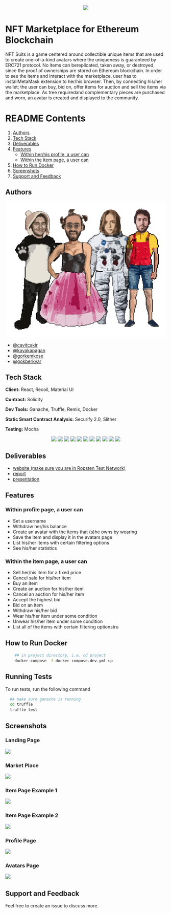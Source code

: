<p align="center">
    <img src="https://github.com/NFTSuits/NFT-Marketplace-DApp/blob/main/NFTSuits%20icons/nftSuits_logo.png"/>
</p>

# NFT Marketplace for Ethereum Blockchain

NFT Suits is a game centered around collectible unique items that are used to create one-of-a-kind avatars where the uniqueness is guaranteed by ERC721 protocol.  No items can bereplicated, taken away, or destroyed, since the proof of ownerships are stored on Ethereum blockchain. In order to see the items and interact with the marketplace, user has to installMetaMask extension to her/his browser. Then, by connecting his/her wallet; the user can buy, bid on, offer items for auction and sell the items via the marketplace. As tree requiredand complementary pieces are purchased and worn, an avatar is created and displayed to the community.

# README Contents
1. [Authors](#authors)
2. [Tech Stack](#tech-stack)
3. [Deliverables](#deliverables)
4. [Features](#features)
    - [Within her/his profile, a user can](#within-profile-page-a-user-can)
    - [Within the item page, a user can](#within-the-item-page-a-user-can)
5. [How to Run Docker](#how-to-run-docker)
6. [Screenshots](#screenshots)
7. [Support and Feedback](#support-and-feedback)

## Authors
<p align="center">
    <img src="website/src/containers/index/team_bidis.png"/>
</p>

- [@cavitcakir](https://www.github.com/cavitcakir)
- [@kayakapagan](https://www.github.com/kayakapagan)
- [@gorkemkose](https://www.github.com/gorkemkose)
- [@gokberkyar](https://www.github.com/gokberkyar)

## Tech Stack

**Client:** React, Recoil, Material UI

**Contract:** Solidity

**Dev Tools:** Ganache, Truffle, Remix, Docker

**Static Smart Contract Analysis:** Securify 2.0, Slither

**Testing:** Mocha

<p align="center">
    <code><img height="40" src="https://github.com/NFTSuits/NFT-Marketplace-DApp/blob/main/NFTSuits%20icons/react-logo.png"></code>
    <code><img height="40" src="https://github.com/NFTSuits/NFT-Marketplace-DApp/blob/main/NFTSuits%20icons/recoil-logo.svg"></code>
    <code><img height="40" src="https://github.com/NFTSuits/NFT-Marketplace-DApp/blob/main/NFTSuits%20icons/materialUI-logo.png"></code>
    <code><img height="40" src="https://github.com/NFTSuits/NFT-Marketplace-DApp/blob/main/NFTSuits%20icons/solidity-logo.jpeg"></code>
    <code><img height="40" src="https://github.com/NFTSuits/NFT-Marketplace-DApp/blob/main/NFTSuits%20icons/ganache-logo.png"></code>
    <code><img height="40" src="https://github.com/NFTSuits/NFT-Marketplace-DApp/blob/main/NFTSuits%20icons/truffle-logo.png"></code>
    <code><img height="40" src="https://github.com/NFTSuits/NFT-Marketplace-DApp/blob/main/NFTSuits%20icons/remix-logo.png"></code>
    <code><img height="40" src="https://github.com/NFTSuits/NFT-Marketplace-DApp/blob/main/NFTSuits%20icons/docker-logo.png"></code>
    <code><img height="40" src="https://github.com/NFTSuits/NFT-Marketplace-DApp/blob/main/NFTSuits%20icons/securify-logo.png"></code>
    <code><img height="40" src="https://github.com/NFTSuits/NFT-Marketplace-DApp/blob/main/NFTSuits%20icons/slither-logo.png"></code>
    <code><img height="40" src="https://github.com/NFTSuits/NFT-Marketplace-DApp/blob/main/NFTSuits%20icons/mocha-logo.svg"></code>
</p>

## Deliverables
   - [website (make sure you are in Ropsten Test Network)](https://nftsuits.com/)
   - [report](https://github.com/cs48kblockchain/NFTSuits-DApp/blob/main/NFTSuitsExplained.pdf)
   - [presentation](https://github.com/cs48kblockchain/NFTSuits-DApp/blob/main/Presentation.pdf)

## Features

### Within profile page, a user can

- Set a username
- Withdraw her/his balance
- Create an avatar with the items that (s)he owns by wearing
- Save the item and display it in the avatars page
- List his/her items with certain filtering options
- See his/her statistics

### Within the item page, a user can

- Sell her/his item for a fixed price
- Cancel sale for his/her item
- Buy an item
- Create an auction for his/her item
- Cancel an auction for his/her item
- Accept the highest bid
- Bid on an item
- Withdraw his/her bid
- Wear his/her item under some condition
- Unwear his/her item under some condition
- List all of the items with certain filtering optionstru
 
## How to Run Docker

```bash
    ## in project directory, i.e. cd project
    docker-compose -f docker-compose.dev.yml up
```

## Running Tests
To run tests, run the following command

```bash
  ## make sure ganache is running
  cd truffle
  truffle test
```

## Screenshots
<p align="center">
    <h3>Landing Page</h3>
    <img src="https://github.com/NFTSuits/NFT-Marketplace-DApp/blob/main/NFTSuits%20images/landing-page.png"/>
</p>
<p align="center">
    <h3>Market Place</h3>
    <img src="https://github.com/NFTSuits/NFT-Marketplace-DApp/blob/main/NFTSuits%20images/marketplace-page.png"/>
</p>
<p align="center">
    <h3>Item Page Example 1</h3>
    <img src="https://github.com/NFTSuits/NFT-Marketplace-DApp/blob/main/NFTSuits%20images/item-example-1.png"/>
</p>
<p align="center">
    <h3>Item Page Example 2</h3>
    <img src="https://github.com/NFTSuits/NFT-Marketplace-DApp/blob/main/NFTSuits%20images/item-example-2.png"/>
</p>
<p align="center">
    <h3>Profile Page</h3>
    <img src="https://github.com/NFTSuits/NFT-Marketplace-DApp/blob/main/NFTSuits%20images/profile-page.png"/>
</p>
<p align="center">
    <h3>Avatars Page</h3>
    <img src="https://github.com/NFTSuits/NFT-Marketplace-DApp/blob/main/NFTSuits%20images/avatar-page.png"/>
</p>

## Support and Feedback

Feel free to create an issue to discuss more.

  










